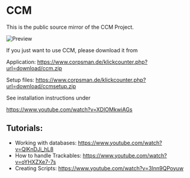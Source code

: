 # CCM
This is the public source mirror of the CCM Project.

![Preview](Prewiev.png)

If you just want to use CCM, please download it from

Application:
https://www.corpsman.de/klickcounter.php?url=download/ccm.zip

Setup files:
https://www.corpsman.de/klickcounter.php?url=download/ccmsetup.zip

See installation instructions under

https://www.youtube.com/watch?v=XDlOMkwiAGs

## Tutorials:
 - Working with databases: https://www.youtube.com/watch?v=QlKnDJi_hL8
 - How to handle Trackables: https://www.youtube.com/watch?v=oYHXZXe7-7s
 - Creating Scripts: https://www.youtube.com/watch?v=3Inn9QPoyuw
